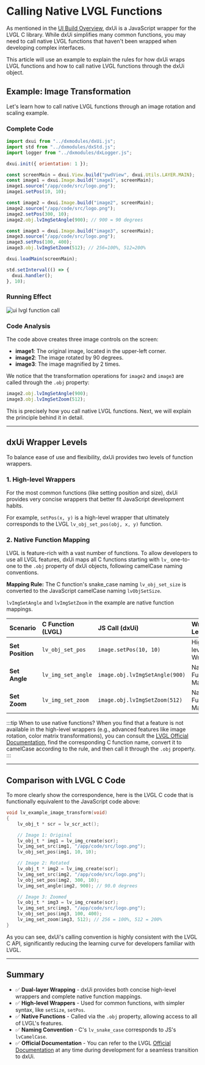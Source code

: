 # Calling Native LVGL Functions

As mentioned in the [UI Build Overview](./overview.md), dxUi is a JavaScript wrapper for the LVGL C library. While dxUi simplifies many common functions, you may need to call native LVGL functions that haven't been wrapped when developing complex interfaces.

This article will use an example to explain the rules for how dxUi wraps LVGL functions and how to call native LVGL functions through the dxUi object.

## Example: Image Transformation

Let's learn how to call native LVGL functions through an image rotation and scaling example.

### Complete Code

```javascript
import dxui from "../dxmodules/dxUi.js";
import std from "../dxmodules/dxStd.js";
import logger from "../dxmodules/dxLogger.js";

dxui.init({ orientation: 1 });

const screenMain = dxui.View.build("pwdView", dxui.Utils.LAYER.MAIN);
const image1 = dxui.Image.build("image1", screenMain);
image1.source("/app/code/src/logo.png");
image1.setPos(10, 10);

const image2 = dxui.Image.build("image2", screenMain);
image2.source("/app/code/src/logo.png");
image2.setPos(300, 10);
image2.obj.lvImgSetAngle(900); // 900 = 90 degrees

const image3 = dxui.Image.build("image3", screenMain);
image3.source("/app/code/src/logo.png");
image3.setPos(100, 400);
image3.obj.lvImgSetZoom(512); // 256=100%, 512=200%

dxui.loadMain(screenMain);

std.setInterval(() => {
  dxui.handler();
}, 10);
```

### Running Effect

![ui lvgl function call](/img/ui/lvglfunc.png)

### Code Analysis

The code above creates three image controls on the screen:

- **image1**: The original image, located in the upper-left corner.
- **image2**: The image rotated by 90 degrees.
- **image3**: The image magnified by 2 times.

We notice that the transformation operations for `image2` and `image3` are called through the `.obj` property:

```javascript
image2.obj.lvImgSetAngle(900);
image3.obj.lvImgSetZoom(512);
```

This is precisely how you call native LVGL functions. Next, we will explain the principle behind it in detail.

---

## dxUi Wrapper Levels

To balance ease of use and flexibility, dxUi provides two levels of function wrappers.

### 1. High-level Wrappers

For the most common functions (like setting position and size), dxUi provides very concise wrappers that better fit JavaScript development habits.

For example, `setPos(x, y)` is a high-level wrapper that ultimately corresponds to the LVGL `lv_obj_set_pos(obj, x, y)` function.

### 2. Native Function Mapping

LVGL is feature-rich with a vast number of functions. To allow developers to use all LVGL features, dxUi maps all C functions starting with `lv_` one-to-one to the `.obj` property of dxUi objects, following camelCase naming conventions.

**Mapping Rule:** The C function's snake_case naming `lv_obj_set_size` is converted to the JavaScript camelCase naming `lvObjSetSize`.

`lvImgSetAngle` and `lvImgSetZoom` in the example are native function mappings.

| Scenario         | C Function (LVGL)  | JS Call (dxUi)                 | Wrapper Level           |
| :--------------- | :----------------- | :----------------------------- | :---------------------- |
| **Set Position** | `lv_obj_set_pos`   | `image.setPos(10, 10)`         | High-level Wrapper      |
| **Set Angle**    | `lv_img_set_angle` | `image.obj.lvImgSetAngle(900)` | Native Function Mapping |
| **Set Zoom**     | `lv_img_set_zoom`  | `image.obj.lvImgSetZoom(512)`  | Native Function Mapping |

:::tip When to use native functions?
When you find that a feature is not available in the high-level wrappers (e.g., advanced features like image rotation, color matrix transformations), you can consult the [LVGL Official Documentation](https://docs.lvgl.io/8.3/widgets/core/img.html), find the corresponding C function name, convert it to camelCase according to the rule, and then call it through the `.obj` property.
:::

---

## Comparison with LVGL C Code

To more clearly show the correspondence, here is the LVGL C code that is functionally equivalent to the JavaScript code above:

```c
void lv_example_image_transform(void)
{
    lv_obj_t * scr = lv_scr_act();

    // Image 1: Original
    lv_obj_t * img1 = lv_img_create(scr);
    lv_img_set_src(img1, "/app/code/src/logo.png");
    lv_obj_set_pos(img1, 10, 10);

    // Image 2: Rotated
    lv_obj_t * img2 = lv_img_create(scr);
    lv_img_set_src(img2, "/app/code/src/logo.png");
    lv_obj_set_pos(img2, 300, 10);
    lv_img_set_angle(img2, 900); // 90.0 degrees

    // Image 3: Zoomed
    lv_obj_t * img3 = lv_img_create(scr);
    lv_img_set_src(img3, "/app/code/src/logo.png");
    lv_obj_set_pos(img3, 100, 400);
    lv_img_set_zoom(img3, 512); // 256 = 100%, 512 = 200%
}
```

As you can see, dxUi's calling convention is highly consistent with the LVGL C API, significantly reducing the learning curve for developers familiar with LVGL.

---

## Summary

- ✅ **Dual-layer Wrapping** - dxUi provides both concise high-level wrappers and complete native function mappings.
- ✅ **High-level Wrappers** - Used for common functions, with simpler syntax, like `setSize`, `setPos`.
- ✅ **Native Functions** - Called via the `.obj` property, allowing access to all of LVGL's features.
- ✅ **Naming Convention** - C's `lv_snake_case` corresponds to JS's `lvCamelCase`.
- ✅ **Official Documentation** - You can refer to the LVGL [Official Documentation](https://docs.lvgl.io/8.3/) at any time during development for a seamless transition to dxUi.
